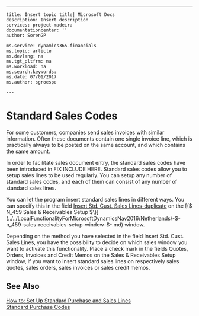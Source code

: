 ---
    title: Insert topic title| Microsoft Docs
    description: Insert description
    services: project-madeira
    documentationcenter: ''
    author: SorenGP

    ms.service: dynamics365-financials
    ms.topic: article
    ms.devlang: na
    ms.tgt_pltfrm: na
    ms.workload: na
    ms.search.keywords:
    ms.date: 07/01/2017
    ms.author: sgroespe

    ---
# Standard Sales Codes
For some customers, companies send sales invoices with similar information. Often these documents contain one single invoice line, which is practically always to be posted on the same account, and which contains the same amount.  
  
 In order to facilitate sales document entry, the standard sales codes have been introduced in FIX INCLUDE HERE<!--[!INCLUDE[navnow](../../ApplicationDesign/includes/navnow_md.md)] -->. Standard sales codes allow you to setup sales lines to be used regularly. You can setup any number of standard sales codes, and each of them can consist of any number of standard sales lines.  
  
 You can let the program insert standard sales lines in different ways. You can specify this in the field [Insert Std. Cust. Sales Lines\-duplicate](../../LocalFunctionalityForMicrosoftDynamicsNav2016/Netherlands/-$-t_311_11313-insert-std.-cust.-sales-lines-$-duplicate.md) on the [\($ N\_459 Sales & Receivables Setup $\)](../../LocalFunctionalityForMicrosoftDynamicsNav2016/Netherlands/-$-n_459-sales-receivables-setup-window-$-.md) window.  
  
 Depending on the method you have selected in the field Insert Std. Cust. Sales Lines, you have the possibility to decide on which sales window you want to activate this functionality. Place a check mark in the fields Quotes, Orders, Invoices and Credit Memos on the Sales & Receivables Setup window, if you want to insert standard sales lines on respectively sales quotes, sales orders, sales invoices or sales credit memos.  
  
## See Also  
 [How to: Set Up Standard Purchase and Sales Lines](../../Purchasing/how-to-set-up-standard-purchase-and-sales-lines.md)   
 [Standard Purchase Codes](../../LocalFunctionalityForMicrosoftDynamicsNav2016/Netherlands/standard-purchase-codes.md)